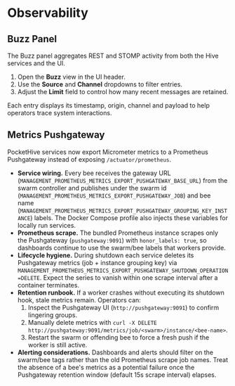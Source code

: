 # Observability

## Buzz Panel

The Buzz panel aggregates REST and STOMP activity from both the Hive services and the UI.

1. Open the **Buzz** view in the UI header.
2. Use the **Source** and **Channel** dropdowns to filter entries.
3. Adjust the **Limit** field to control how many recent messages are retained.

Each entry displays its timestamp, origin, channel and payload to help operators trace system interactions.

## Metrics Pushgateway

PocketHive services now export Micrometer metrics to a Prometheus Pushgateway instead of exposing `/actuator/prometheus`.

- **Service wiring.** Every bee receives the gateway URL (`MANAGEMENT_PROMETHEUS_METRICS_EXPORT_PUSHGATEWAY_BASE_URL`) from the swarm controller and publishes under the swarm id (`MANAGEMENT_PROMETHEUS_METRICS_EXPORT_PUSHGATEWAY_JOB`) and bee name (`MANAGEMENT_PROMETHEUS_METRICS_EXPORT_PUSHGATEWAY_GROUPING_KEY_INSTANCE`) labels. The Docker Compose profile also injects these variables for locally run services.
- **Prometheus scrape.** The bundled Prometheus instance scrapes only the Pushgateway (`pushgateway:9091`) with `honor_labels: true`, so dashboards continue to use the swarm/bee labels that workers provide.
- **Lifecycle hygiene.** During shutdown each service deletes its Pushgateway metrics (job + instance grouping key) via `MANAGEMENT_PROMETHEUS_METRICS_EXPORT_PUSHGATEWAY_SHUTDOWN_OPERATION=DELETE`. Expect the series to vanish within one scrape interval after a container terminates.
- **Retention runbook.** If a worker crashes without executing its shutdown hook, stale metrics remain. Operators can:
  1. Inspect the Pushgateway UI (`http://pushgateway:9091`) to confirm lingering groups.
  2. Manually delete metrics with `curl -X DELETE http://pushgateway:9091/metrics/job/<swarm>/instance/<bee-name>`.
  3. Restart the swarm or offending bee to force a fresh push if the worker is still active.
- **Alerting considerations.** Dashboards and alerts should filter on the swarm/bee tags rather than the old Prometheus scrape job names. Treat the absence of a bee's metrics as a potential failure once the Pushgateway retention window (default 15s scrape interval) elapses.
